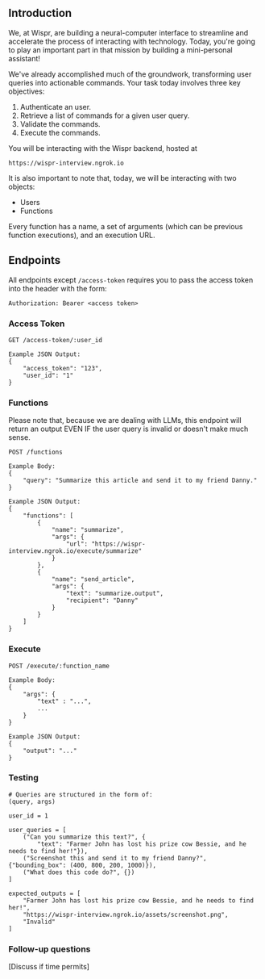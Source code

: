 ## Introduction

We, at Wispr, are building a neural-computer interface to streamline and accelerate the process of interacting with technology. Today, you're going to play an important part in that mission by building a mini-personal assistant! 

We've already accomplished much of the groundwork, transforming user queries into actionable commands. Your task today involves three key objectives:

1. Authenticate an user.
2. Retrieve a list of commands for a given user query.
3. Validate the commands.
4. Execute the commands.

You will be interacting with the Wispr backend, hosted at 
```
https://wispr-interview.ngrok.io
```

It is also important to note that, today, we will be interacting with two objects:
- Users
- Functions

Every function has a name, a set of arguments (which can be previous function executions), and an execution URL.

## Endpoints

All endpoints except `/access-token` requires you to pass the access token into the header with the form:
```
Authorization: Bearer <access token>
```

### Access Token
```
GET /access-token/:user_id

Example JSON Output:
{
    "access_token": "123", 
    "user_id": "1"
}
```

### Functions
Please note that, because we are dealing with LLMs, this endpoint will return an output EVEN IF the user query is invalid or doesn't make much sense.
```
POST /functions

Example Body:
{
    "query": "Summarize this article and send it to my friend Danny."
}

Example JSON Output:
{
    "functions": [
        {
            "name": "summarize",
            "args": {                
                "url": "https://wispr-interview.ngrok.io/execute/summarize"
            }
        },
        {
            "name": "send_article",
            "args": {                
                "text": "summarize.output",
                "recipient": "Danny"
            }
        }
    ]
}
```

### Execute
```
POST /execute/:function_name

Example Body:
{
    "args": {
        "text" : "...",
        ...
    }
}

Example JSON Output:
{
    "output": "..."
}

```



### Testing
```
# Queries are structured in the form of:
(query, args)

user_id = 1

user_queries = [
    ("Can you summarize this text?", {
        "text": "Farmer John has lost his prize cow Bessie, and he needs to find her!"}),
    ("Screenshot this and send it to my friend Danny?", {"bounding_box": (400, 800, 200, 1000)}),
    ("What does this code do?", {})
]

expected_outputs = [
    "Farmer John has lost his prize cow Bessie, and he needs to find her!",
    "https://wispr-interview.ngrok.io/assets/screenshot.png",
    "Invalid"
]

```

### Follow-up questions 
[Discuss if time permits]
